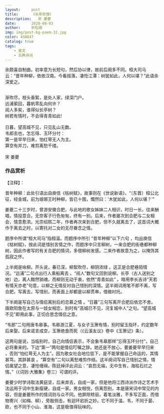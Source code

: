 ```yaml
---
layout:     post
title:      《长亭怨慢》
description:   宋 姜夔
date:       2020-08-03
author:     听松阁
img: img/post-bg-poem-32.jpg
color: 43A047
catalog: true
tags:
    - 美文
    - 古典诗词
---
```



余颇喜自制曲。初率意为长短句，然后协以律，故前后阕多不同。桓大司马云：“昔年种柳，依依汉南。今看摇落，凄怆江潭：树犹如此，人何以堪？”此语余深爱之。

<br>
渐吹尽，枝头香絮，是处人家，绿深门户。<br>
远浦萦回，暮帆零乱向何许？<br>
阅人多矣，谁得似长亭树？<br>
树若有情时，不会得青青如此!<br>
<br>
日暮，望高城不见，只见乱山无数。<br>
韦郎去也，怎忘得、玉环分付：<br>
第一是早早归来，怕红萼无人为主。<br>
算空有并刀，难剪离愁千缕。<br>
<br>
宋 姜夔
 
 
### 作品赏析
【注释】：

昔年种柳：此处引语出自庾信《枯树赋》，故事则在《世说新语》，“〔东晋〕桓公北征，经金城，前为琅琊王时种柳，皆已十围，慨然曰：‘木犹如此，人何以堪？’”

姜夔二十三岁时，曾游安徽合肥，与此地的歌女姊妹二人相识，时日一长，往来酬唱，情投意合。无奈客子行色匆匆，终有一别。后来，作者屡次到合肥与二女相会，情意愈浓。光宗绍熙二年，作者再次来到合肥，但不久就离去了，这首词大概作于离去之时，以寄托对二女的无尽眷念之情。

题序中所谓“桓大司马”指桓温。而题序中所引 “昔年种柳”以下六句 ，均出庾信《枯树赋》，按此词是惜别言情之作，而题序中只言柳树，一来合肥的街巷都种柳树，因此作者写的有关合肥的情词，多借柳树发感。二来作者故意为之，以掩饰其孤寂之怀。

上半阕是咏柳。开头说，春已深，柳絮吹尽，柳阴浓绿 。这正是合肥巷陌情况。“远浦”二句点出行人乘船离去 。“阅人”数句又回到说柳。长亭（古人送别之地）边，离人黯然销魂，而柳则无动于衷，依然“青青如此” 。暗用李长吉诗“天若有情天亦老”句意，以柳之无情反衬自己惜别的深情。这半阕词用笔不即不离，写合肥，写离去，写惜别，而表面上却都是以柳贯串，借做衬托。

下半阕是写自己与情侣离别后的恋慕之情 。“日暮”三句写离开合肥后依恋不舍。唐欧阳詹在太原与一妓女相恋，别时有“高城已不见，况复城中人”之句。“望高城不见”即用此事，正切合思念情侣之意。

“韦郎”二句用唐韦皋事。韦皋游江夏，与女子玉箫有情，别时留玉指环，约定数年后来娶。后来诺言成空，玉箫绝食而死（《云溪友议》卷中《玉箫记》条）。

这两句是说，当临别时，自己向情侣表示，不会象韦皋那样“忘得玉环分付”，自己必将重来的。下边“第一”两句是情侣叮嘱之辞。她还是不放心，要姜夔早早归来 ，否则“怕红萼无人为主”。因为歌女社会地位低下，是不能掌握自己命运的，其情甚笃，其辞甚哀 。“算空有”二句以离愁难剪作结。这半阕词写自己惜别之情，情侣属望之意，凄怆缠绵。陈廷焯评此词云：“哀怨无端，无中生有，海枯石烂之情。”（《词则·大雅集》卷三）可谓的评。

姜夔少时学诗取法黄庭坚，后来弃去，自成一家，但是他将江西诗派作诗之艺术手法运用于词中生新瘦硬，自成一家。男女相悦，伤离怨别，本是唐宋词中常见的内容，但是姜夔所作的情词则与众不同。他屏除秾丽，着笔淡雅，不多写正面，而借物寄兴（如梅、柳），旁敲侧击，有迴环宕折之妙。它不同于温、韦，不同于晏、欧，也不同于小山、淮海，这是极值得玩味的。
